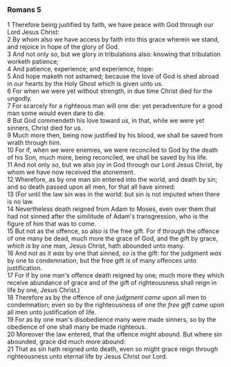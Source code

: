### Romans 5

1 Therefore being justified by faith, we have peace with God through our Lord Jesus Christ:  
2 By whom also we have access by faith into this grace wherein we stand, and rejoice in hope of the glory of God.  
3 And not only *so*, but we glory in tribulations also: knowing that tribulation worketh patience;  
4 And patience, experience; and experience, hope:  
5 And hope maketh not ashamed; because the love of God is shed abroad in our hearts by the Holy Ghost which is given unto us.  
6 For when we were yet without strength, in due time Christ died for the ungodly.  
7 For scarcely for a righteous man will one die: yet peradventure for a good man some would even dare to die.  
8 But God commendeth his love toward us, in that, while we were yet sinners, Christ died for us.  
9 Much more then, being now justified by his blood, we shall be saved from wrath through him.  
10 For if, when we were enemies, we were reconciled to God by the death of his Son, much more, being reconciled, we shall be saved by his life.  
11 And not only *so*, but we also joy in God through our Lord Jesus Christ, by whom we have now received the atonement.  
12 Wherefore, as by one man sin entered into the world, and death by sin; and so death passed upon all men, for that all have sinned:  
13 (For until the law sin was in the world: but sin is not imputed when there is no law.  
14 Nevertheless death reigned from Adam to Moses, even over them that had not sinned after the similitude of Adam's transgression, who is the figure of him that was to come.  
15 But not as the offence, so also *is* the free gift. For if through the offence of one many be dead, much more the grace of God, and the gift by grace, *which is* by one man, Jesus Christ, hath abounded unto many.  
16 And not as *it was* by one that sinned, *so is* the gift: for the judgment *was* by one to condemnation, but the free gift *is* of many offences unto justification.  
17 For if by one man's offence death reigned by one; much more they which receive abundance of grace and of the gift of righteousness shall reign in life by one, Jesus Christ.)  
18 Therefore as by the offence of one *judgment came* upon all men to condemnation; even so by the righteousness of one *the free gift came* upon all men unto justification of life.  
19 For as by one man's disobedience many were made sinners, so by the obedience of one shall many be made righteous.  
20 Moreover the law entered, that the offence might abound. But where sin abounded, grace did much more abound:  
21 That as sin hath reigned unto death, even so might grace reign through righteousness unto eternal life by Jesus Christ our Lord.  

